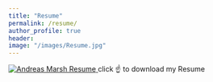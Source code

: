 ```yaml
---
title: "Resume"
permalink: /resume/
author_profile: true
header:
image: "/images/Resume.jpg"
---
```


<a href="/images/Andreas_Marsh_Resume.pdf" download="Andreas Marsh Resume">
  <img src="{{ site.url }}{{ site.baseurl }}/images/Resume.jpg" alt="Andreas Marsh Resume">
</a>
click ☝️ to download my Resume
